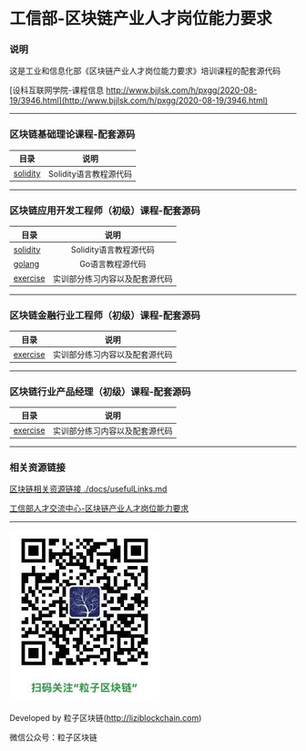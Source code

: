 # 工信部-区块链产业人才岗位能力要求

### 说明

这是工业和信息化部《区块链产业人才岗位能力要求》培训课程的配套源代码


[设科互联网学院-课程信息 http://www.bjjlsk.com/h/pxgg/2020-08-19/3946.html](http://www.bjjlsk.com/h/pxgg/2020-08-19/3946.html)

***
### 区块链基础理论课程-配套源码

| 目录 | 说明 |
| - | :-: |
| [solidity](./basic_concept/solidity/)  |  Solidity语言教程源代码 |


***
### 区块链应用开发工程师（初级）课程-配套源码

| 目录 | 说明 |
| - | :-: |
| [solidity](./appdevprim/solidity/)  |  Solidity语言教程源代码 |
| [golang](./appdevprim/golang/)  |  Go语言教程源代码 |
| [exercise](./appdevprim/exercise/)  |  实训部分练习内容以及配套源代码 |


***
### 区块链金融行业工程师（初级）课程-配套源码

| 目录 | 说明 |
| - | :-: |
| [exercise](./financeprim/exercise/)  |  实训部分练习内容以及配套源代码 |



***
### 区块链行业产品经理（初级）课程-配套源码

| 目录 | 说明 |
| - | :-: |
| [exercise](./productMgrPrim/exercise/)  |  实训部分练习内容以及配套源代码 |


***
### 相关资源链接

[区块链相关资源链接 ./docs/usefulLinks.md ](./docs/usefulLinks.md)


[工信部人才交流中心-区块链产业人才岗位能力要求](https://pj.miitec.cn/evaluate/system/BlockchainAbilityStandard)


***

![](./imgs/liziblockchain_wechat.jpg)


Developed by 粒子区块链(http://liziblockchain.com)

微信公众号：粒子区块链
